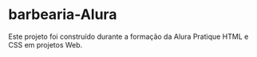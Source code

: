 # barbearia-Alura
Este projeto foi construído durante a formação da Alura Pratique HTML e CSS em projetos Web.
